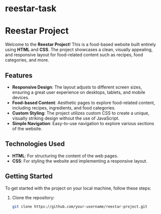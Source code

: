 # reestar-task
# Reestar Project

Welcome to the **Reestar Project**! This is a food-based website built entirely using **HTML** and **CSS**. The project showcases a clean, visually appealing, and responsive layout for food-related content such as recipes, food categories, and more.

## Features

- **Responsive Design**: The layout adjusts to different screen sizes, ensuring a great user experience on desktops, tablets, and mobile devices.
- **Food-based Content**: Aesthetic pages to explore food-related content, including recipes, ingredients, and food categories.
- **Custom Styling**: The project utilizes custom CSS to create a unique, visually striking design without the use of JavaScript.
- **Simple Navigation**: Easy-to-use navigation to explore various sections of the website.

## Technologies Used

- **HTML**: For structuring the content of the web pages.
- **CSS**: For styling the website and implementing a responsive layout.

## Getting Started

To get started with the project on your local machine, follow these steps:

1. Clone the repository:

   ```bash
   git clone https://github.com/your-username/reestar-project.git
